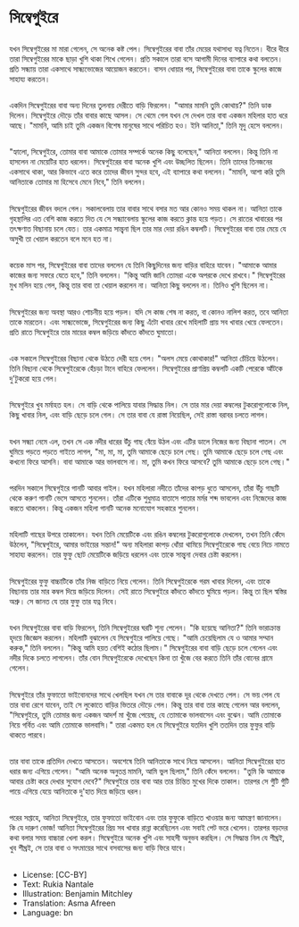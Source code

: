 # সিম্বেগুইরে

##
যখন সিম্বেগুইরের মা মারা গেলেন, সে অনেক কষ্ট পেল। সিম্বেগুইরের বাবা তাঁর মেয়ের যথাসাধ্য যত্ন নিতেন। ধীরে ধীরে তারা সিম্বেগুইরের মাকে ছাড়া খুশি থাকা শিখে গেলেন। প্রতি সকালে তারা বসে আগামী দিনের ব্যাপারে কথা বলতেন। প্রতি সন্ধ্যায় তারা একসাথে সান্ধ্যভোজের আয়োজন করতেন। বাসন ধোয়ার পর, সিম্বেগুইরের বাবা তাকে স্কুলের কাজে সাহায্য করতেন।

##
একদিন সিম্বেগুইরের বাবা অন্য দিনের তুলনায় দেরীতে বাড়ি ফিরলেন। "আমার মামনি তুমি কোথায়?" তিনি ডাক দিলেন। সিম্বেগুইরে দৌড়ে তাঁর বাবার কাছে আসল। সে থেমে গেল যখন সে দেখল তার বাবা একজন মহিলার হাত ধরে আছে। "মামনি, আমি চাই তুমি একজন বিশেষ মানুষের সাথে পরিচিত হও। ইনি আনিতা," তিনি মৃদু হেসে বললেন।

##
"হ্যালো, সিম্বেগুইরে, তোমার বাবা আমাকে তোমার সম্পর্কে অনেক কিছু বলেছেন," আনিতা বললেন। কিন্তু তিনি না হাসলেন না মেয়েটির হাত ধরলেন। সিম্বেগুইরের বাবা অনেক খুশি এবং উচ্ছলিত ছিলেন। তিনি তাদের তিনজনের একসাথে থাকা, আর কিভাবে এতে করে তাদের জীবন সুন্দর হবে, এই ব্যাপারে কথা বললেন। "মামনি, আশা করি তুমি আনিতাকে তোমার মা হিসেবে মেনে নিবে," তিনি বললেন।

##
সিম্বেগুইরের জীবন বদলে গেল। সকালবেলায় তার বাবার সাথে বসার মত আর কোনও সময় থাকল না। আনিতা তাকে গৃহস্থালির এত বেশি কাজ করতে দিত যে সে সন্ধ্যাবেলায় স্কুলের কাজ করতে ক্লান্ত হয়ে পড়ত। সে রাতের খাবারের পর তৎক্ষণাত বিছানায় চলে যেত। তার একমাত্র সান্ত্বনা ছিল তার মার দেয়া রঙিন কম্বলটি। সিম্বেগুইরের বাবা তার মেয়ে যে অসুখী তা খেয়াল করতেন বলে মনে হত না।

##
কয়েক মাস পর, সিম্বেগুইরের বাবা তাদের বললেন যে তিনি কিছুদিনের জন্য বাড়ির বাহিরে যাবেন। "আমাকে আমার কাজের জন্য সফরে যেতে হবে," তিনি বললেন। "কিন্তু আমি জানি তোমরা একে অপরকে দেখে রাখবে।" সিম্বেগুইরের মুখ মলিন হয়ে গেল, কিন্তু তার বাবা তা খেয়াল করলেন না। আনিতা কিছু বললেন না। তিনিও খুশি ছিলেন না।

##
সিম্বেগুইরের জন্য অবস্থা আরও শোচনীয় হয়ে পড়ল। যদি সে কাজ শেষ না করত, বা কোনও নালিশ করত, তবে আনিতা তাকে মারতেন। এবং সান্ধ্যভোজে, সিম্বেগুইরের জন্য কিছু এঁটো খাবার রেখে মহিলাটি প্রায় সব খাবার খেয়ে ফেলতেন। প্রতি রাতে সিম্বেগুইরে তার মায়ের কম্বল জড়িয়ে কাঁদতে কাঁদতে ঘুমাতো।

##
এক সকালে সিম্বেগুইরের বিছানা থেকে উঠতে দেরী হয়ে গেল। "অলস মেয়ে কোথাকার!" আনিতা চেঁচিয়ে উঠলেন। তিনি বিছানা থেকে সিম্বেগুইরেকে হেঁচড়া টানে বাহিরে ফেললেন। সিম্বেগুইরের প্রাণপ্রিয় কম্বলটি একটি পেরেকে আঁটকে দু'টুকরো হয়ে গেল।

##
সিম্বেগুইরে খুব মর্মাহত হল। সে বাড়ি থেকে পালিয়ে যাবার সিদ্ধান্ত নিল। সে তার মার দেয়া কম্বলের টুকরোগুলোকে নিল, কিছু খাবার নিল, এবং বাড়ি ছেড়ে চলে গেল। সে তার বাবা যে রাস্তা নিয়েছিল, সেই রাস্তা বরাবর চলতে লাগল।

##
যখন সন্ধ্যা নেমে এল, তখন সে এক নদীর ধারের উঁচু গাছ বেঁয়ে উঠল এবং এটির ডালে নিজের জন্য বিছানা পাতল। সে ঘুমিয়ে পড়তে পড়তে গাইতে লাগল, "মা, মা, মা, তুমি আমাকে ছেড়ে চলে গেছ। তুমি আমাকে ছেড়ে চলে গেছ এবং কখনো ফিরে আসনি। বাবা আমাকে আর ভালবাসে না। মা, তুমি কখন ফিরে আসবে? তুমি আমাকে ছেড়ে চলে গেছ।"

##
পরদিন সকালে সিম্বেগুইরে গানটি আবার গাইল। যখন মহিলারা নদীতে তাঁদের কাপড় ধুতে আসলেন, তাঁরা উঁচু গাছটি থেকে করুণ গানটি ভেসে আসতে শুনলেন। তাঁরা এটিকে শুধুমাত্র বাতাসে পাতার মর্মর শব্দ ভাবলেন এবং নিজেদের কাজ করতে থাকলেন। কিন্তু একজন মহিলা গানটি অনেক মনোযোগ সহকারে শুনলেন।

##
মহিলাটি গাছের উপরে তাকালেন। যখন তিনি মেয়েটিকে এবং রঙিন কম্বলের টুকরোগুলোকে দেখলেন, তখন তিনি কেঁদে উঠলেন, "সিম্বেগুইরে, আমার ভাইয়ের সন্তান!" অন্য মহিলারা কাপড় ধোঁয়া থামিয়ে সিম্বেগুইরেকে গাছ বেয়ে নিচে নামতে সাহায্য করলেন। তার ফুফু ছোট মেয়েটিকে জড়িয়ে ধরলেন এবং তাকে সান্ত্বনা দেবার চেষ্টা করলেন।

##
সিম্বেগুইরের ফুফু বাচ্চাটিকে তাঁর নিজ বাড়িতে নিয়ে গেলেন। তিনি সিম্বেগুইরেকে গরম খাবার দিলেন, এবং তাকে বিছানায় তার মার কম্বল দিয়ে জড়িয়ে দিলেন। সেই রাতে সিম্বেগুইরে কাঁদতে কাঁদতে ঘুমিয়ে পড়ল। কিন্তু তা ছিল স্বস্তির অশ্রু। সে জানত যে তার ফুফু তার যত্ন নিবে।

##
যখন সিম্বেগুইরের বাবা বাড়ি ফিরলেন, তিনি সিম্বেগুইরের ঘরটি শূন্য পেলেন। "কি হয়েছে আনিতা?" তিনি ভারাক্রান্ত হৃদয়ে জিজ্ঞেস করলেন। মহিলাটি বুঝালেন যে সিম্বেগুইরে পালিয়ে গেছে। "আমি চেয়েছিলাম যে ও আমার সম্মান করুক," তিনি বললেন। "কিন্তু আমি হয়ত বেশিই কঠোর ছিলাম।" সিম্বেগুইরের বাবা বাড়ি ছেড়ে চলে গেলেন এবং নদীর দিকে চলতে লাগলেন। তাঁর বোন সিম্বেগুইরেকে দেখেছেন কিনা তা খুঁজে বের করতে তিনি তাঁর বোনের গ্রামে গেলেন।

##
সিম্বেগুইরে তাঁর ফুফাতো ভাইবোনদের সাথে খেলছিল যখন সে তার বাবাকে দূর থেকে দেখতে পেল। সে ভয় পেল যে তার বাবা রেগে যাবেন, তাই সে লুকোতে বাড়ির ভিতরে দৌড়ে গেল। কিন্তু তার বাবা তার কাছে গেলেন আর বললেন, "সিম্বেগুইরে, তুমি তোমার জন্য একজন আদর্শ মা খুঁজে পেয়েছ, যে তোমাকে ভালবাসেন এবং বুঝেন। আমি তোমাকে নিয়ে গর্বিত এবং আমি তোমাকে ভালবাসি।" তারা একমত হল যে সিম্বেগুইরে যতদিন খুশি ততদিন তার ফুফুর বাড়ি থাকতে পারবে।

##
তার বাবা তাকে প্রতিদিন দেখতে আসতেন। অবশেষে তিনি আনিতাকে সাথে নিয়ে আসলেন। আনিতা সিম্বেগুইরের হাত ধরার জন্য এগিয়ে গেলেন। "আমি অনেক অনুতপ্ত মামনি, আমি ভুল ছিলাম," তিনি কেঁদে বললেন। "তুমি কি আমাকে আবার চেষ্টা করে দেখার সুযোগ দেবে?" সিম্বেগুইরে তার বাবা আর তার চিন্তিত মুখের দিকে তাকাল। তারপর সে গুঁটি গুঁটি পায়ে এগিয়ে যেয়ে আনিতাকে দু'হাত দিয়ে জড়িয়ে ধরল।

##
পরের সপ্তাহে, আনিতা সিম্বেগুইরে, তার ফুফাতো ভাইবোন এবং তার ফুফুকে বাড়িতে খাওয়ার জন্য আমন্ত্রণ জানালেন। কি যে দারুণ ভোজ! আনিতা সিম্বেগুইরের প্রিয় সব খাবার রান্না করেছিলেন এবং সবাই পেট ভরে খেলেন। তারপর বড়দের কথা বলার সময় বাচ্চারা খেলা করল। সিম্বেগুইরে অনেক খুশি এবং সাহসী অনুভব করছিল। সে সিদ্ধান্ত নিল যে শীঘ্রই, খুব শীঘ্রই, সে তার বাবা ও সৎমায়ের সাথে বসবাসের জন্য বাড়ি ফিরে যাবে।

##
* License: [CC-BY]
* Text: Rukia Nantale
* Illustration: Benjamin Mitchley
* Translation: Asma Afreen
* Language: bn
